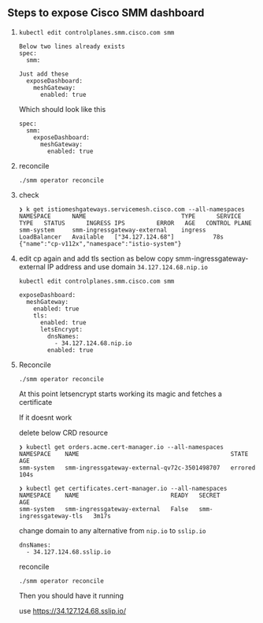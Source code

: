 ## Steps to expose Cisco SMM dashboard

1.  ```
    kubectl edit controlplanes.smm.cisco.com smm

    Below two lines already exists
    spec:
      smm:

    Just add these
      exposeDashboard:
        meshGateway:
          enabled: true
    ```

    Which should look like this
    ```
    spec:
      smm:
        exposeDashboard:
          meshGateway:
            enabled: true
    ```

1. reconcile
    ```
    ./smm operator reconcile
    ```

1. check 
    ```
    ❯ k get istiomeshgateways.servicemesh.cisco.com --all-namespaces
    NAMESPACE      NAME                           TYPE      SERVICE TYPE   STATUS      INGRESS IPS         ERROR   AGE   CONTROL PLANE
    smm-system     smm-ingressgateway-external    ingress   LoadBalancer   Available   ["34.127.124.68"]           78s   {"name":"cp-v112x","namespace":"istio-system"}
    ```

1. edit cp again and add tls section as below
   copy smm-ingressgateway-external IP address and use domain `34.127.124.68.nip.io`
    ```
    kubectl edit controlplanes.smm.cisco.com smm

    exposeDashboard:
      meshGateway:
        enabled: true
        tls:
          enabled: true
          letsEncrypt:
            dnsNames:
              - 34.127.124.68.nip.io
            enabled: true
    ```

1. Reconcile
    ```
    ./smm operator reconcile
    ```
    At this point letsencrypt starts working its magic and fetches a certificate

    If it doesnt work

    delete below CRD resource
    ```
    ❯ kubectl get orders.acme.cert-manager.io --all-namespaces
    NAMESPACE    NAME                                           STATE     AGE
    smm-system   smm-ingressgateway-external-qv72c-3501498707   errored   104s

    ❯ kubectl get certificates.cert-manager.io --all-namespaces
    NAMESPACE    NAME                          READY   SECRET                   AGE
    smm-system   smm-ingressgateway-external   False   smm-ingressgateway-tls   3m17s
    ```

    change domain to any alternative from `nip.io` to `sslip.io`
    ```
    dnsNames:
      - 34.127.124.68.sslip.io
    ```

    reconcile
    ```
    ./smm operator reconcile
    ```

    Then you should have it running

    use https://34.127.124.68.sslip.io/